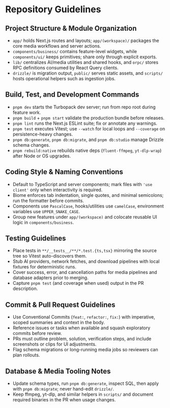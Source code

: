 # Repository Guidelines

## Project Structure & Module Organization
- `app/` holds Next.js routes and layouts; `app/(workspace)/` packages the core media workflows and server actions.
- `components/business/` contains feature-level widgets, while `components/ui/` keeps primitives; share only through explicit exports.
- `lib/` centralizes AI/media utilities and shared hooks, and `orpc/` stores RPC definitions consumed by React Query clients.
- `drizzle/` is migration output, `public/` serves static assets, and `scripts/` hosts operational helpers such as ingestion jobs.

## Build, Test, and Development Commands
- `pnpm dev` starts the Turbopack dev server; run from repo root during feature work.
- `pnpm build` + `pnpm start` validate the production bundle before releases.
- `pnpm lint` runs the Next.js ESLint suite; fix or annotate any warnings.
- `pnpm test` executes Vitest; use `--watch` for local loops and `--coverage` on persistence-heavy changes.
- `pnpm db:generate`, `pnpm db:migrate`, and `pnpm db:studio` manage Drizzle schema changes.
- `pnpm rebuild:native` rebuilds native deps (`fluent-ffmpeg`, `yt-dlp-wrap`) after Node or OS upgrades.

## Coding Style & Naming Conventions
- Default to TypeScript and server components; mark files with `'use client'` only when interactivity is required.
- Biome enforces tab indentation, single quotes, and minimal semicolons; run the formatter before commits.
- Components use `PascalCase`, hooks/utilities use `camelCase`, environment variables use `UPPER_SNAKE_CASE`.
- Group new features under `app/(workspace)` and colocate reusable UI logic in `components/business`.

## Testing Guidelines
- Place tests in `**/__tests__/**/*.test.{ts,tsx}` mirroring the source tree so Vitest auto-discovers them.
- Stub AI providers, network fetches, and download pipelines with local fixtures for deterministic runs.
- Cover success, error, and cancellation paths for media pipelines and database adapters prior to merging.
- Capture `pnpm test` (and coverage when used) output in the PR description.

## Commit & Pull Request Guidelines
- Use Conventional Commits (`feat:`, `refactor:`, `fix:`) with imperative, scoped summaries and context in the body.
- Reference issues or tasks when available and squash exploratory commits before review.
- PRs must outline problem, solution, verification steps, and include screenshots or clips for UI adjustments.
- Flag schema migrations or long-running media jobs so reviewers can plan rollouts.

## Database & Media Tooling Notes
- Update schema types, run `pnpm db:generate`, inspect SQL, then apply with `pnpm db:migrate`; never hand-edit `drizzle/`.
- Keep ffmpeg, yt-dlp, and similar helpers in `scripts/` and document required binaries in the PR when usage changes.
